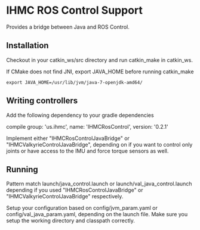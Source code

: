 # IHMC ROS Control Support

Provides a bridge between Java and ROS Control.

## Installation

Checkout in your catkin_ws/src directory and run catkin_make in catkin_ws.

If CMake does not find JNI, export JAVA_HOME before running catkin_make
	
	export JAVA_HOME=/usr/lib/jvm/java-7-openjdk-amd64/

## Writing controllers

Add the following dependency to your gradle dependencies

compile group: 'us.ihmc', name: 'IHMCRosControl', version: '0.2.1'

Implement either "IHMCRosControlJavaBridge" or "IHMCValkyrieControlJavaBridge", depending on if you want to control only joints or have access to the IMU and force torque sensors as well.

## Running

Pattern match launch/java_control.launch or launch/val_java_control.launch depending if you used "IHMCRosControlJavaBridge" or "IHMCValkyrieControlJavaBridge" respectively.

Setup your configuration based on config/jvm_param.yaml or config/val_java_param.yaml, depending on the launch file. Make sure you setup the working directory and classpath correctly. 


 
